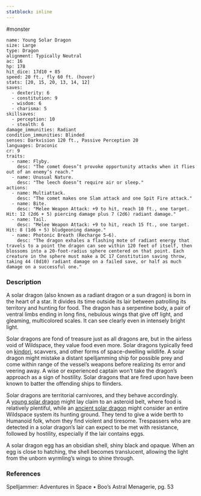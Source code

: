 ```yaml
---
statblock: inline
---
```

 #monster 

```statblock
name: Young Solar Dragon
size: Large
type: Dragon
alignment: Typically Neutral
ac: 16
hp: 178
hit_dice: 17d10 + 85
speed: 20 ft., fly 60 ft. (hover)
stats: [20, 15, 20, 13, 14, 12]
saves:
  - dexterity: 6
  - constitution: 9
  - wisdom: 6
  - charisma: 5
skillsaves:
  - perception: 10
  - stealth: 6
damage_immunities: Radiant
condition_immunities: Blinded
senses: Darkvision 120 ft., Passive Perception 20
languages: Draconic
cr: 9
traits:
  - name: Flyby.
    desc: "The comet doesn’t provoke opportunity attacks when it flies out of an enemy’s reach."
  - name: Unusual Nature.
    desc: "The leech doesn’t require air or sleep."
actions:
  - name: Multiattack.
    desc: "The comet makes one Slam attack and one Spit Fire attack."
  - name: Bite.
    desc: "Melee Weapon Attack: +9 to hit, reach 10 ft., one target. Hit: 12 (2d6 + 5) piercing damage plus 7 (2d6) radiant damage."
  - name: Tail.
    desc: "Melee Weapon Attack: +9 to hit, reach 15 ft., one target. Hit: 8 (1d6 + 5) bludgeoning damage."
  - name: Photonic Breath (Recharge 5–6).
    desc: "The dragon exhales a flashing mote of radiant energy that travels to a point the dragon can see within 120 feet of itself, then blossoms into a 20-foot-radius sphere centered on that point. Each creature in the sphere must make a DC 17 Constitution saving throw, taking 44 (8d10) radiant damage on a failed save, or half as much damage on a successful one."
```

### Description

A solar dragon (also known as a radiant dragon or a sun dragon) is born in the heart of a star. It divides its time outside its lair between patrolling its territory and hunting for food. The dragon has a serpentine body, a pair of ventral limbs ending in long fins, nebulous wings that give off light, and gleaming, multicolored scales. It can see clearly even in intensely bright light.

Solar dragons are fond of treasure just as all dragons are, but in the airless void of Wildspace, they value food even more. Solar dragons typically feed on [kindori](https://www.dndbeyond.com/monsters/2821178-kindori), scavvers, and other forms of space-dwelling wildlife. A solar dragon might mistake a distant spelljamming ship for possible prey and come within range of the vessel’s weapons before realizing its error and veering away. A wise or experienced captain won’t take the dragon’s approach as a sign of hostility. Solar dragons that are fired upon have been known to batter the offending ships to flinders.

Solar dragons are territorial carnivores, and they behave accordingly. A [young solar dragon](https://www.dndbeyond.com/monsters/2821213-young-solar-dragon) might lay claim to an asteroid belt, where food is relatively plentiful, while an [ancient solar dragon](https://www.dndbeyond.com/monsters/2821148-ancient-solar-dragon) might consider an entire Wildspace system its hunting ground. They tend to give a wide berth to Humanoid folk, whom they find violent and tiresome. Trespassers who are detected in a solar dragon’s lair can expect to be met with resistance, followed by hostility, especially if the lair contains eggs.

A solar dragon egg has an obsidian shell, shiny black and opaque. When an egg is close to hatching, the shell becomes translucent, allowing the light from the unborn wyrmling’s wings to shine through.

### References

Spelljammer: Adventures in Space • Boo’s Astral Menagerie, pg. 53